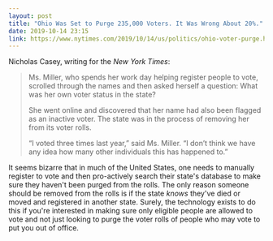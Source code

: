 ```yaml
---
layout: post
title: "Ohio Was Set to Purge 235,000 Voters. It Was Wrong About 20%."
date: 2019-10-14 23:15
link: https://www.nytimes.com/2019/10/14/us/politics/ohio-voter-purge.html
---
```


Nicholas Casey, writing for the *New York Times*:

> Ms. Miller, who spends her work day helping register people to vote, scrolled through the names and then asked herself a question: What was her own voter status in the state?
>
> She went online and discovered that her name had also been flagged as an inactive voter. The state was in the process of removing her from its voter rolls.
>
> “I voted three times last year,” said Ms. Miller. “I don’t think we have any idea how many other individuals this has happened to.”

It seems bizarre that in much of the United States, one needs to manually register to vote and then pro-actively search their state's database to make sure they haven't been purged from the rolls. The only reason someone should be removed from the rolls is if the state *knows* they've died or moved and registered in another state. Surely, the technology exists to do this if you're interested in making sure only eligible people are allowed to vote and not just looking to purge the voter rolls of people who may vote to put you out of office.
